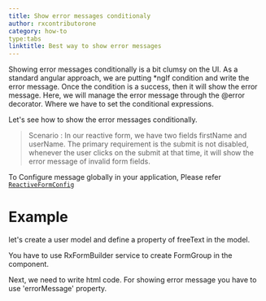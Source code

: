 ```yaml
---
title: Show error messages conditionaly
author: rxcontributorone
category: how-to
type:tabs
linktitle: Best way to show error messages 
---
```

Showing error messages conditionally is a bit clumsy on the UI. As a standard angular approach, we are putting *ngIf condition and write the error message. Once the condition is a success, then it will show the error message.
Here, we will manage the error message through the @error decorator. Where we have to set the conditional expressions.

Let's see how to show the error messages conditionally.

> Scenario : In our reactive form, we have two fields firstName and userName. The primary requirement is the submit is not disabled, whenever the user clicks on the submit at that time, it will show the error message of invalid form fields.

To Configure message globally in your application, Please refer <a href="/api/reactive-form-config">`ReactiveFormConfig`</a>

# Example
let's create a user model and define a property of freeText in the model.
<div component="app-code" key="error-conditionalMessage-model"></div> 

You have to use RxFormBuilder service to create FormGroup in the component.

<div component="app-code" key="error-conditionalMessage-component"></div> 
Next, we need to write html code. For showing error message you have to use 'errorMessage' property.
<div component="app-code" key="error-conditionalMessage-html"></div> 
<div component="app-example-runner" ref-component="app-conditional-add"></div>

